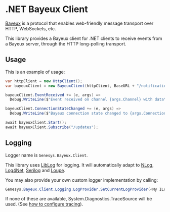 # .NET Bayeux Client

[Bayeux](https://docs.cometd.org/current/reference/#_bayeux) is a protocol that enables web-friendly message transport over HTTP, WebSockets, etc.

This library provides a Bayeux client for .NET clients to receive events from a Bayeux server, through the HTTP long-polling transport.

## Usage

This is an example of usage:

~~~cs
var httpClient = new HttpClient();
var bayeuxClient = new BayeuxClient(httpClient, BaseURL + "/notifications");

bayeuxClient.EventReceived += (e, args) =>
  Debug.WriteLine($"Event received on channel {args.Channel} with data\n{args.Data}");

bayeuxClient.ConnectionStateChanged += (e, args) =>
  Debug.WriteLine($"Bayeux connection state changed to {args.ConnectionState}");

await bayeuxClient.Start();
await bayeuxClient.Subscribe("/updates");
~~~

## Logging

Logger name is `Genesys.Bayeux.Client`.

This library uses [LibLog](https://github.com/damianh/LibLog) for logging. It will automatically adapt to
[NLog](http://nlog-project.org/),
[Log4Net](https://logging.apache.org/log4net/),
[Serilog](http://serilog.net/) and 
[Loupe](http://www.gibraltarsoftware.com/Loupe).

You may also provide your own custom logger implementation by calling:

~~~cs
Genesys.Bayeux.Client.Logging.LogProvider.SetCurrentLogProvider(<My ILogProvider implementation>);
~~~

If none of these are available,  System.Diagnostics.TraceSource will be used. (See [how to configure tracing](https://docs.microsoft.com/en-us/dotnet/framework/network-programming/how-to-configure-network-tracing)).
